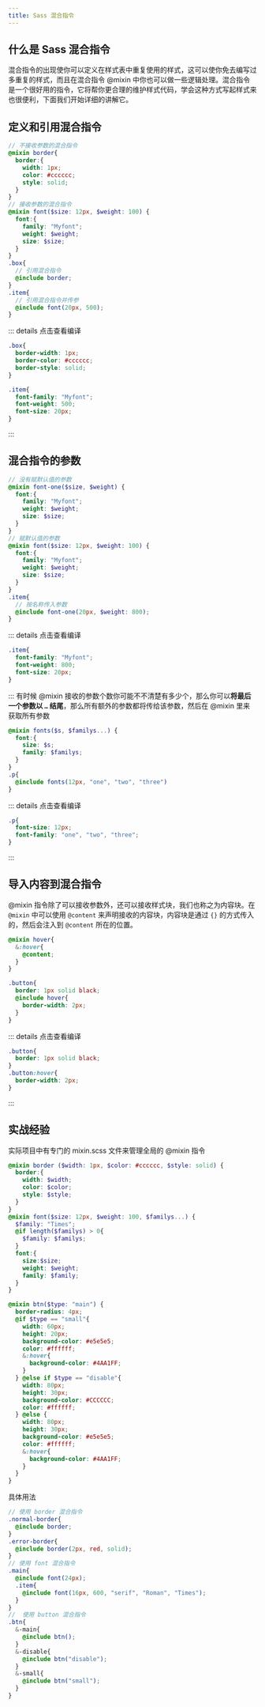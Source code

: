 ```yaml
---
title: Sass 混合指令
---
```

## 什么是 Sass 混合指令
混合指令的出现使你可以定义在样式表中重复使用的样式，这可以使你免去编写过多重复的样式，而且在混合指令 @mixin 中你也可以做一些逻辑处理。混合指令是一个很好用的指令，它将帮你更合理的维护样式代码，学会这种方式写起样式来也很便利，下面我们开始详细的讲解它。

## 定义和引用混合指令
```scss
// 不接收参数的混合指令
@mixin border{
  border:{
    width: 1px;
    color: #cccccc;
    style: solid;
  }
}
// 接收参数的混合指令
@mixin font($size: 12px, $weight: 100) {
  font:{
    family: "Myfont";
    weight: $weight;
    size: $size;
  }
}
.box{
  // 引用混合指令
  @include border;
}
.item{
  // 引用混合指令并传参
  @include font(20px, 500);
}
```
::: details 点击查看编译
```css
.box{
  border-width: 1px;
  border-color: #cccccc;
  border-style: solid;
}

.item{
  font-family: "Myfont";
  font-weight: 500;
  font-size: 20px;
}
```
:::

## 混合指令的参数
```scss
// 没有赋默认值的参数
@mixin font-one($size, $weight) {
  font:{
    family: "Myfont";
    weight: $weight;
    size: $size;
  }
}
// 赋默认值的参数
@mixin font($size: 12px, $weight: 100) {
  font:{
    family: "Myfont";
    weight: $weight;
    size: $size;
  }
}
.item{
  // 按名称传入参数
  @include font-one(20px, $weight: 800);
}
```
::: details 点击查看编译
```css
.item{
  font-family: "Myfont";
  font-weight: 800;
  font-size: 20px;
}
```
:::
有时候 @mixin 接收的参数个数你可能不不清楚有多少个，那么你可以**将最后一个参数以 `…` 结尾**，那么所有额外的参数都将传给该参数，然后在 @mixin 里来获取所有参数
```scss
@mixin fonts($s, $familys...) {
  font:{
    size: $s;
    family: $familys;
  }
}
.p{
  @include fonts(12px, "one", "two", "three")
}
```
::: details 点击查看编译
```css
.p{
  font-size: 12px;
  font-family: "one", "two", "three";
}
```
:::

## 导入内容到混合指令
@mixin 指令除了可以接收参数外，还可以接收样式块，我们也称之为内容块。在 `@mixin` 中可以使用 `@content` 来声明接收的内容块，内容块是通过 `{}` 的方式传入的，然后会注入到 `@content` 所在的位置。
```scss {3,9-11}
@mixin hover{
  &:hover{
    @content;
  }
}

.button{
  border: 1px solid black;
  @include hover{
    border-width: 2px;
  }
}
```
::: details 点击查看编译
```css
.button{
  border: 1px solid black;
}
.button:hover{
  border-width: 2px;
}
```
:::

## 实战经验
实际项目中有专门的 mixin.scss 文件来管理全局的 @mixin 指令
```scss
@mixin border ($width: 1px, $color: #cccccc, $style: solid) {
  border:{
    width: $width;
    color: $color;
    style: $style;
  }
}
@mixin font($size: 12px, $weight: 100, $familys...) {
  $family: "Times";
  @if length($familys) > 0{
    $family: $familys;
  }
  font:{
    size:$size;
    weight: $weight;
    family: $family;
  }
}

@mixin btn($type: "main") {
  border-radius: 4px;
  @if $type == "small"{
    width: 60px;
    height: 20px;
    background-color: #e5e5e5;
    color: #ffffff;
    &:hover{
      background-color: #4AA1FF;
    }
  } @else if $type == "disable"{
    width: 80px;
    height: 30px;
    background-color: #CCCCCC;
    color: #ffffff;
  } @else {
    width: 80px;
    height: 30px;
    background-color: #e5e5e5;
    color: #ffffff;
    &:hover{
      background-color: #4AA1FF;
    }
  }
}
```
具体用法
```scss
// 使用 border 混合指令
.normal-border{
  @include border;
}
.error-border{
  @include border(2px, red, solid);
}
// 使用 font 混合指令
.main{
  @include font(24px);
  .item{
    @include font(16px, 600, "serif", "Roman", "Times");
  }
}
//  使用 button 混合指令
.btn{
  &-main{
    @include btn(); 
  }
  &-disable{
    @include btn("disable");
  }
  &-small{
    @include btn("small");
  }
}
```

